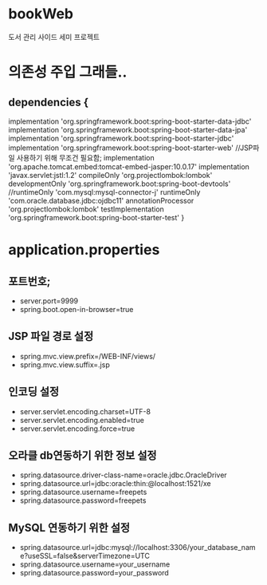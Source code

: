 # bookWeb
 도서 관리 사이드 세미 프로젝트



# 의존성 주입 그래들..
## dependencies {
implementation 'org.springframework.boot:spring-boot-starter-data-jdbc'
implementation 'org.springframework.boot:spring-boot-starter-data-jpa'
implementation 'org.springframework.boot:spring-boot-starter-jdbc'
implementation 'org.springframework.boot:spring-boot-starter-web'
//JSP파일 사용하기 위해 무조건 필요함;
implementation 'org.apache.tomcat.embed:tomcat-embed-jasper:10.0.17'
implementation 'javax.servlet:jstl:1.2'
compileOnly 'org.projectlombok:lombok'
developmentOnly 'org.springframework.boot:spring-boot-devtools'
//runtimeOnly 'com.mysql:mysql-connector-j'
runtimeOnly 'com.oracle.database.jdbc:ojdbc11'
annotationProcessor 'org.projectlombok:lombok'
testImplementation 'org.springframework.boot:spring-boot-starter-test'
}



# application.properties
## 포트번호;
- server.port=9999
- spring.boot.open-in-browser=true
## JSP 파일 경로 설정
- spring.mvc.view.prefix=/WEB-INF/views/
- spring.mvc.view.suffix=.jsp
## 인코딩 설정
- server.servlet.encoding.charset=UTF-8
- server.servlet.encoding.enabled=true
- server.servlet.encoding.force=true
## 오라클 db연동하기 위한 정보 설정
- spring.datasource.driver-class-name=oracle.jdbc.OracleDriver
- spring.datasource.url=jdbc:oracle:thin:@localhost:1521/xe
- spring.datasource.username=freepets
- spring.datasource.password=freepets
## MySQL 연동하기 위한 설정 
- spring.datasource.url=jdbc:mysql://localhost:3306/your_database_name?useSSL=false&serverTimezone=UTC
- spring.datasource.username=your_username
- spring.datasource.password=your_password
